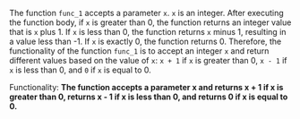 The function `func_1` accepts a parameter `x`. `x` is an integer. After executing the function body, if `x` is greater than 0, the function returns an integer value that is `x` plus 1. If `x` is less than 0, the function returns `x` minus 1, resulting in a value less than -1. If `x` is exactly 0, the function returns 0. Therefore, the functionality of the function `func_1` is to accept an integer `x` and return different values based on the value of `x`: `x + 1` if `x` is greater than 0, `x - 1` if `x` is less than 0, and `0` if `x` is equal to 0.

Functionality: **The function accepts a parameter x and returns x + 1 if x is greater than 0, returns x - 1 if x is less than 0, and returns 0 if x is equal to 0.**
